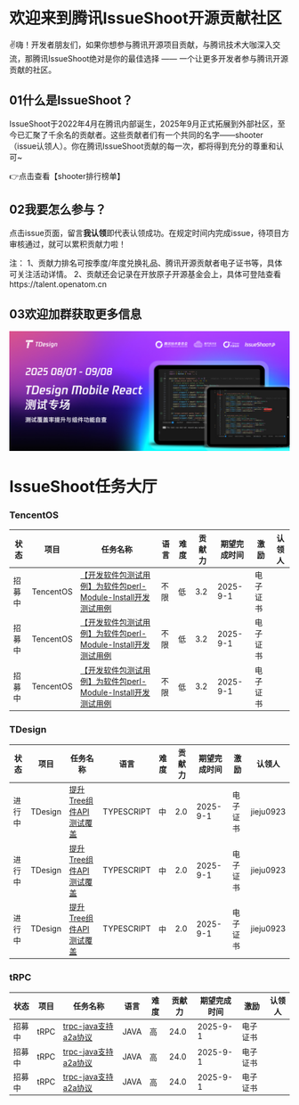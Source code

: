 # 欢迎来到腾讯IssueShoot开源贡献社区
✌️嗨！开发者朋友们，如果你想参与腾讯开源项目贡献，与腾讯技术大咖深入交流，那腾讯IssueShoot绝对是你的最佳选择 —— 一个让更多开发者参与腾讯开源贡献的社区。
## 01什么是IssueShoot？
IssueShoot于2022年4月在腾讯内部诞生，2025年9月正式拓展到外部社区，至今已汇聚了千余名的贡献者。这些贡献者们有一个共同的名字——shooter（issue认领人）。你在腾讯IssueShoot贡献的每一次，都将得到充分的尊重和认可~

👉点击查看【shooter排行榜单】
## 02我要怎么参与？
点击issue页面，留言**我认领**即代表认领成功。在规定时间内完成issue，待项目方审核通过，就可以累积贡献力啦！

注：
1、贡献力排名可按季度/年度兑换礼品、腾讯开源贡献者电子证书等，具体可关注活动详情。
2、贡献还会记录在开放原子开源基金会上，具体可登陆查看https://talent.openatom.cn

## 03欢迎加群获取更多信息
![图片描述文字](https://github.com/jieju0923/IssueShoot/blob/main/企业推送.jpg?raw=true)

# IssueShoot任务大厅

### TencentOS
| 状态 | 项目       | 任务名称   |语言 | 难度       | 贡献力   | 期望完成时间               | 激励       | 认领人
|------|------------|--------|------|------------|--------|--------------------|------------|--------------|
| 招募中   | TencentOS | [【开发软件包测试用例】为软件包perl-Module-Install开发测试用例 ](https://github.com/Tencent/tdesign-vue/issues/3579) | 不限  | 低     | 3.2  | 2025-9-1 | 电子证书 |    |
| 招募中   | TencentOS | [【开发软件包测试用例】为软件包perl-Module-Install开发测试用例 ](https://github.com/Tencent/tdesign-vue/issues/3579) | 不限  | 低     | 3.2  | 2025-9-1 | 电子证书 |    |
| 招募中   | TencentOS | [【开发软件包测试用例】为软件包perl-Module-Install开发测试用例 ](https://github.com/Tencent/tdesign-vue/issues/3579) | 不限  | 低     | 3.2  | 2025-9-1 | 电子证书 |    |

### TDesign
| 状态 | 项目       | 任务名称   |语言 | 难度       | 贡献力   | 期望完成时间               | 激励       | 认领人
|------|------------|--------|------|------------|--------|--------------------|------------|--------------|
| 进行中    | TDesign | [提升Tree组件API测试覆盖](https://github.com/Tencent/tdesign-vue-next/issues/5631)    | TYPESCRIPT  | 中     | 2.0   | 2025-9-1   |电子证书 | jieju0923     |
| 进行中    | TDesign | [提升Tree组件API测试覆盖](https://github.com/Tencent/tdesign-vue-next/issues/5631)    | TYPESCRIPT  | 中     | 2.0   | 2025-9-1   |电子证书 | jieju0923     |
| 进行中    | TDesign | [提升Tree组件API测试覆盖](https://github.com/Tencent/tdesign-vue-next/issues/5631)    | TYPESCRIPT  | 中     | 2.0   | 2025-9-1   |电子证书 | jieju0923     |

### tRPC
| 状态 | 项目       | 任务名称   |语言 | 难度       | 贡献力   | 期望完成时间               | 激励       | 认领人
|------|------------|--------|------|------------|--------|--------------------|------------|--------------|
| 招募中    | tRPC | [trpc-java支持a2a协议](https://git.woa.com/trpc-java/trpc-java/issues/234)   | JAVA | 高   | 24.0   | 2025-9-1 | 电子证书 |    |
| 招募中    | tRPC | [trpc-java支持a2a协议](https://git.woa.com/trpc-java/trpc-java/issues/234)   | JAVA | 高   | 24.0   | 2025-9-1 | 电子证书 |    |
| 招募中    | tRPC | [trpc-java支持a2a协议](https://git.woa.com/trpc-java/trpc-java/issues/234)   | JAVA | 高   | 24.0   | 2025-9-1 | 电子证书 |    |
